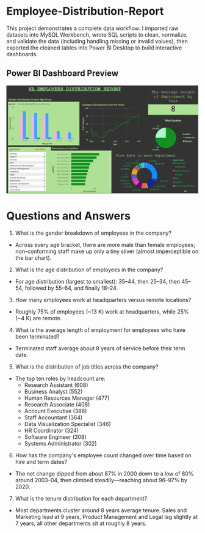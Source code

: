 # Employee-Distribution-Report
This project demonstrates a complete data workflow: I imported raw datasets into MySQL Workbench, wrote SQL scripts to clean, normalize, and validate the data (including handling missing or invalid values), then exported the cleaned tables into Power BI Desktop to build interactive dashboards.

## Power BI Dashboard Preview

![Dashboard preview](HR_dashboard.jpg)

# Questions and Answers
1. What is the gender breakdown of employees in the company?<br>
* Across every age bracket, there are more male than female employees; non-conforming staff make up only a tiny sliver (almost imperceptible on the bar chart).<br>
2. What is the age distribution of employees in the company?<br>
* For age distribution (largest to smallest): 35–44, then 25–34, then 45–54, followed by 55–64, and finally 18–24.<br>
3. How many employees work at headquarters versus remote locations?<br>
* Roughly 75% of employees (~13 K) work at headquarters, while 25% (~4 K) are remote.<br>
4. What is the average length of employment for employees who have been terminated?<br>
* Terminated staff average about 8 years of service before their term date.<br>
5. What is the distribution of job titles across the company?<br>
* The top ten roles by headcount are:
  * Research Assistant (608)
  * Business Analyst (552)
  * Human Resources Manager (477)
  * Research Associate (408)
  * Account Executive (386)
  * Staff Accountant (364)
  * Data Visualization Specialist (346)
  * HR Coordinator (324)
  * Software Engineer (308)
  * Systems Administrator (302)
6. How has the company's employee count changed over time based on hire and term dates?<br>
* The net change dipped from about 87% in 2000 down to a low of 80% around 2003–04, then climbed steadily—reaching about 96–97% by 2020.<br>
7. What is the tenure distribution for each department?<br>
* Most departments cluster around 8 years average tenure. Sales and Marketing lead at 9 years, Product Management and Legal lag slightly at 7 years, all other departments sit at roughly 8 years.<br>
 

